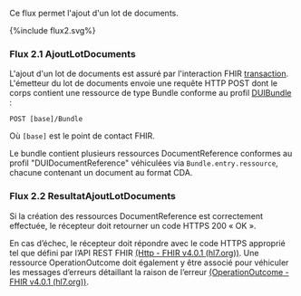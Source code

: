 Ce flux permet l'ajout d'un lot de documents.

<div>{%include flux2.svg%}</div>

### Flux 2.1 AjoutLotDocuments

L'ajout d'un lot de documents est assuré par l'interaction FHIR <a href="https://hl7.org/fhir/R4/http.html#transaction">transaction</a>. L'émetteur du lot de documents envoie une requête HTTP POST dont le corps contient une ressource de type Bundle conforme au profil [DUIBundle](StructureDefinition-dui-bundle.html) : 

`POST [base]/Bundle`

Où `[base]` est le point de contact FHIR.

Le bundle contient plusieurs ressources DocumentReference conformes au profil "DUIDocumentReference" véhiculées via `Bundle.entry.ressource`, chacune contenant un document au format CDA.

### Flux 2.2 ResultatAjoutLotDocuments

Si la création des ressources DocumentReference est correctement effectuée, le récepteur doit retourner un code HTTPS 200 « OK ». 

En cas d’échec, le récepteur doit répondre avec le code HTTPS approprié tel que défini par l’API REST FHIR [(Http - FHIR v4.0.1 (hl7.org))](http://hl7.org/fhir/R4/http.html). Une ressource OperationOutcome doit également y être associé pour véhiculer les messages d’erreurs détaillant la raison de l’erreur [(OperationOutcome - FHIR v4.0.1 (hl7.org))](http://hl7.org/fhir/R4/operationoutcome.html).